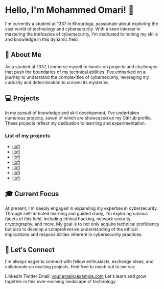 # Hello, I'm Mohammed Omari! 👋
I'm currently a student at 1337 in Khouribga, passionate about exploring the vast world of technology and cybersecurity. With a keen interest in mastering the intricacies of cybersecurity, I'm dedicated to honing my skills and knowledge in this dynamic field.

## 🚀 About Me
As a student at 1337, I immerse myself in hands-on projects and challenges that push the boundaries of my technical abilities. I've embarked on a journey to understand the complexities of cybersecurity, leveraging my curiosity and determination to unravel its mysteries.

## 💻 Projects
In my pursuit of knowledge and skill development, I've undertaken numerous projects, seven of which are showcased on my GitHub profile. These projects reflect my dedication to learning and experimentation.
### List of my projects
- [libft](https://github.com/momari-42/libft)
- [libft](https://www.linkedin.com/in/YourLinkedInProfile)
- [libft](https://www.linkedin.com/in/YourLinkedInProfile)
- [libft](https://www.linkedin.com/in/YourLinkedInProfile)
- [libft](https://www.linkedin.com/in/YourLinkedInProfile)
- [libft](https://www.linkedin.com/in/YourLinkedInProfile)
- [libft](https://www.linkedin.com/in/YourLinkedInProfile)

## 🎓 Current Focus
At present, I'm deeply engaged in expanding my expertise in cybersecurity. Through self-directed learning and guided study, I'm exploring various facets of this field, including ethical hacking, network security, cryptography, and more. My goal is to not only acquire technical proficiency but also to develop a comprehensive understanding of the ethical implications and responsibilities inherent in cybersecurity practices.

## 🌟 Let's Connect
I'm always eager to connect with fellow enthusiasts, exchange ideas, and collaborate on exciting projects. Feel free to reach out to me via:

LinkedIn
Twitter
Email: your.email@example.com
Let's learn and grow together in this ever-evolving landscape of technology.



<!--
**momari-42/momari-42** is a ✨ _special_ ✨ repository because its `README.md` (this file) appears on your GitHub profile.

Here are some ideas to get you started:

- 🔭 I’m currently working on ...
- 🌱 I’m currently learning ...
- 👯 I’m looking to collaborate on ...
- 🤔 I’m looking for help with ...
- 💬 Ask me about ...
- 📫 How to reach me: ...
- 😄 Pronouns: ...
- ⚡ Fun fact: ...
-->
